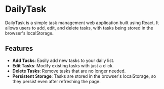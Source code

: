 # DailyTask

DailyTask is a simple task management web application built using React. It allows users to add, edit, and delete tasks, with tasks being stored in the browser's localStorage.

## Features
- **Add Tasks**: Easily add new tasks to your daily list.
- **Edit Tasks**: Modify existing tasks with just a click.
- **Delete Tasks**: Remove tasks that are no longer needed.
- **Persistent Storage**: Tasks are stored in the browser's localStorage, so they persist even after refreshing the page.
